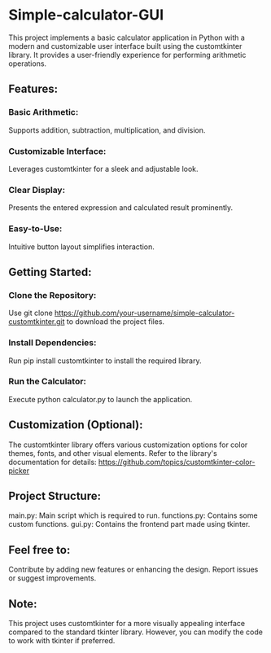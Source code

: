 # Simple-calculator-GUI

This project implements a basic calculator application in Python with a modern and customizable user interface built using the customtkinter library. It provides a user-friendly experience for performing arithmetic operations.

## Features:

### Basic Arithmetic: 
Supports addition, subtraction, multiplication, and division.
### Customizable Interface: 
Leverages customtkinter for a sleek and adjustable look.
### Clear Display: 
Presents the entered expression and calculated result prominently.
### Easy-to-Use: 
Intuitive button layout simplifies interaction.

## Getting Started:

### Clone the Repository: 
Use git clone https://github.com/your-username/simple-calculator-customtkinter.git to download the project files.
### Install Dependencies: 
Run pip install customtkinter to install the required library.
### Run the Calculator: 
Execute python calculator.py to launch the application.

## Customization (Optional):

The customtkinter library offers various customization options for color themes, fonts, and other visual elements. Refer to the library's documentation for details: https://github.com/topics/customtkinter-color-picker

## Project Structure:

main.py: Main script which is required to run.
functions.py: Contains some custom functions.
gui.py: Contains the frontend part made using tkinter.

## Feel free to:

Contribute by adding new features or enhancing the design.
Report issues or suggest improvements.

## Note:

This project uses customtkinter for a more visually appealing interface compared to the standard tkinter library. However, you can modify the code to work with tkinter if preferred.
